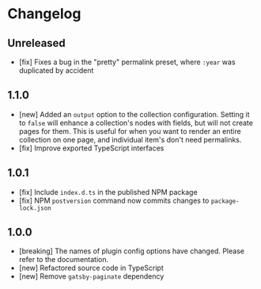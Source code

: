 # Changelog

## Unreleased

- [fix] Fixes a bug in the "pretty" permalink preset, where `:year` was duplicated by accident

## 1.1.0

- [new] Added an `output` option to the collection configuration. Setting it to `false` will enhance a collection's nodes with fields, but will not create pages for them. This is useful for when you want to render an entire collection on one page, and individual item's don't need permalinks.
- [fix] Improve exported TypeScript interfaces

## 1.0.1

- [fix] Include `index.d.ts` in the published NPM package
- [fix] NPM `postversion` command now commits changes to `package-lock.json`

## 1.0.0

- [breaking] The names of plugin config options have changed. Please refer to the documentation.
- [new] Refactored source code in TypeScript
- [new] Remove `gatsby-paginate` dependency
